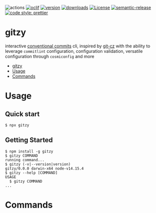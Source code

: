 ![actions][actions-badge]
[![oclif][oclif-badge]][oclif]
[![version][version-badge]][package] [![downloads][downloads-badge]][npmtrends]
[![License][license-badge]][license]
[![semantic-release][semantic-release-badge]][semantic-release]
[![code style: prettier][prettier-badge]][prettier]

# gitzy

interactive [conventional commits][conventional-commits] cli, inspired by [git-cz][git-cz] with the ability to leverage `commitlint` configuration, configuration validation, versatile configuration through `cosmiconfig` and more

<!-- toc -->

- [gitzy](#gitzy)
- [Usage](#usage)
- [Commands](#commands)
<!-- tocstop -->

# Usage

## Quick start

```sh-session
$ npx gitzy
```

## Getting Started

<!-- usage -->

```sh-session
$ npm install -g gitzy
$ gitzy COMMAND
running command...
$ gitzy (-v|--version|version)
gitzy/0.0.0 darwin-x64 node-v14.15.4
$ gitzy --help [COMMAND]
USAGE
  $ gitzy COMMAND
...
```

<!-- usagestop -->

# Commands

<!-- commands -->

<!-- commandsstop -->

<!-- references -->

[actions-badge]: https://img.shields.io/github/workflow/status/jimmy-guzman/gitzy/release?label=actions&logo=github-actions&style=flat-square
[version-badge]: https://img.shields.io/npm/v/gitzy.svg?logo=npm&style=flat-square
[package]: https://www.npmjs.com/package/gitzy
[downloads-badge]: https://img.shields.io/npm/dm/gitzy.svg?logo=npm&style=flat-square
[npmtrends]: http://www.npmtrends.com/gitzy
[semantic-release]: https://github.com/semantic-release/semantic-release
[semantic-release-badge]: https://img.shields.io/badge/%20%20%F0%9F%93%A6%F0%9F%9A%80-semantic--release-e10079.svg?style=flat-square
[prettier-badge]: https://img.shields.io/badge/code_style-prettier-ff69b4.svg?style=flat-square
[prettier]: https://github.com/prettier/prettier
[gitmoji]: https://gitmoji.carloscuesta.me/
[license]: https://github.com/jimmy-guzman/gitzy/blob/master/package.json
[license-badge]: https://img.shields.io/npm/l/gitzy.svg?style=flat-square
[oclif]: https://oclif.io
[oclif-badge]: https://img.shields.io/badge/cli-oclif-brightgreen.svg?style=flat-square
[conventional-commits]: https://www.conventionalcommits.org/
[git-cz]: https://github.com/streamich/git-cz
